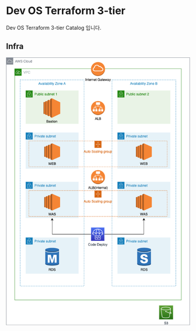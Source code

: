# Dev OS Terraform 3-tier
Dev OS Terraform 3-tier Catalog 입니다.


## Infra

![ntier](img/terraform-3-tier.png)
